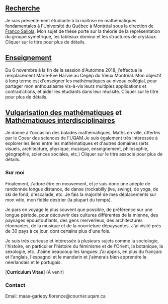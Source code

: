 
## [Recherche](recherche.md)
Je suis présentement étudiante à la maîtrise en mathématiques fondamentales à l'Université du Québec à Montréal sous la direction de [Franco Saliola](http://lacim.uqam.ca/~saliola/). Mon sujet de thèse porte sur la théorie de la représentation du groupe symétrique, les tableaux domino et les structures de crystaux. Cliquer sur le titre pour plus de détails.

## [Enseignement](enseignement.md)
Du 6 novembre à la fin de la session d'Automne 2018, j'effectue le remplacement Marie-Eve Harvie au Cégep du Vieux Montréal. Mon objectif à long terme est d'enseigner les mathématiques au niveau collégial, pour partager mon enthousiasme vis-à-vis leurs multiples applications et contradictions, et aider les étudiants dans leur réussite. Cliquer sur le titre pour plus de détails.

## [Vulgarisation des mathématiques](vulgarisation.md) et [Mathématiques interdisciplinaires](interdisciplinaire.md)
Je donne à l'occasion des balades mathématiques, Maths en ville, offertes par le Coeur des sciences de l'UQAM.Je suis également très intéressée à explorer les liens entre les mathématiques et d'autres domaines (arts visuels, architecture, physique, musique, enseignement, philosophie, géographie, sciences sociales, etc.) Cliquer sur le titre associé pour plus de détails.

### Sur moi
Finalement, j'adore être en mouvement, et je suis donc une adepte de randonnée longue distance, de danse (rockabilly jive, swing), de yoga, de ski de fond, d'escalade, etc. Je fais la majorité de mes déplacements sur mon vélo, mon fidèle destrier (la plupart du temps). 

Je pars en voyage le plus souvent que possible, de préférence sur une longue période, pour découvrir des cultures différentes de la mienne, des paysages époustouflants, des gens merveilleux, des architectures étonnantes, de la musique et de la nourrieture dépaysantes. J'ai visité près de 30 pays à ce jour, dont certains plus d'une fois.

Je suis très curieuse et intéressée à plusieurs sujets comme la sociologie, l'histoire, en particulier l'histoire du féminisme et de l'Orient, la botanique, la sexologie, etc. J'aime beaucoup les langues: j'ai appris, en plus du français et l'anglais, l'espagnol et le mandarin et j'aimerais bien apprendre le néerlandais et le portugais.

[**Curriculum Vitae**] (À venir)

### Contact
<span class="email">Email: maas-gariepy.florence<span></span><span>@</span><span></span>courrier.uqam<span>.</span>ca</span><span class="border"> </span>
